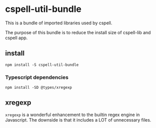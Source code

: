 # cspell-util-bundle

This is a bundle of imported libraries used by cspell.

The purpose of this bundle is to reduce the install size of cspell-lib and cspell app.

## install

`npm install -S cspell-util-bundle`

### Typescript dependencies

`npm install -SD @types/xregexp`

## xregexp

`xregexp` is a wonderful enhancement to the builtin regex engine in Javascript.
The downside is that it includes a LOT of unnecessary files.
